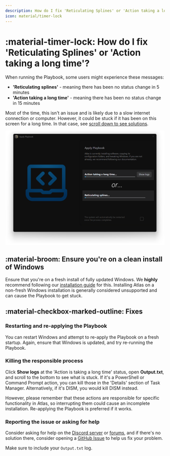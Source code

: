 ```yaml
---
description: How do I fix 'Reticulating Splines' or 'Action taking a long time'?
icon: material/timer-lock
---
```


# :material-timer-lock: How do I fix 'Reticulating Splines' or 'Action taking a long time'?

When running the Playbook, some users might experience these messages:

- **'Reticulating splines'** - meaning there has been no status change in 5 minutes
- **'Action taking a long time'** - meaning there has been no status change in 15 minutes

Most of the time, this isn't an issue and is likely due to a slow internet connection or computer. However, it could be stuck if it has been on this screen for a long time. In that case, see [scroll down to see solutions](#ensure-youre-on-a-clean-install-of-windows).

![AME Wizard 'Apply Playbook' window demonstrating what 'Reticulating Splines' and 'Action taking a long time' looks like](../../assets/images/reticulating-splines.webp)

## :material-broom: Ensure you're on a clean install of Windows

Ensure that you're on a fresh install of fully updated Windows. We **highly** recommend following our [installation guide](../../getting-started/installation.md) for this. Installing Atlas on a non-fresh Windows installation is generally considered unsupported and can cause the Playbook to get stuck.

## :material-checkbox-marked-outline: Fixes

### Restarting and re-applying the Playbook

You can restart Windows and attempt to re-apply the Playbook on a fresh startup. Again, ensure that Windows is updated, and try re-running the Playbook.

### Killing the responsible process

Click **Show logs** at the 'Action is taking a long time' status, open **Output.txt**, and scroll to the bottom to see what is stuck. If it's a PowerShell or Command Prompt action, you can kill those in the 'Details' section of Task Manager. Alternatively, if it's DISM, you would kill DISM instead.

However, please remember that these actions are responsible for specific functionality in Atlas, so interrupting them could cause an incomplete installation. Re-applying the Playbook is preferred if it works.

### Reporting the issue or asking for help

Consider asking for help on the [Discord server](https://discord.atlasos.net/) or [forums](https://forum.atlasos.net/), and if there's no solution there, consider opening a [GitHub Issue](https://github.com/atlas-os/atlas/issues) to help us fix your problem.

Make sure to include your `Output.txt` log.